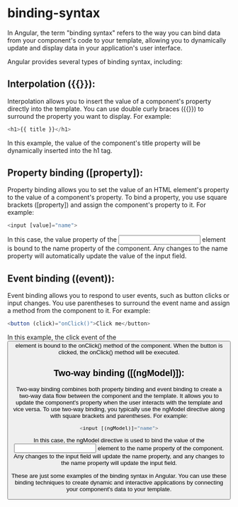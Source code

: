 # binding-syntax

In Angular, the term "binding syntax" refers to the way you can bind data from your component's code to your template, allowing you to dynamically update and display data in your application's user interface.

Angular provides several types of binding syntax, including:

## Interpolation ({{}}):
Interpolation allows you to insert the value of a component's property directly into the template. You can use double curly braces ({{}}) to surround the property you want to display. For example:

```typescript
<h1>{{ title }}</h1>
```

In this example, the value of the component's title property will be dynamically inserted into the h1 tag.

## Property binding ([property]):
Property binding allows you to set the value of an HTML element's property to the value of a component's property. To bind a property, you use square brackets ([property]) and assign the component's property to it. For example:

```typescript
<input [value]="name">
```
  
In this case, the value property of the <input> element is bound to the name property of the component. Any changes to the name property will automatically update the value of the input field.

## Event binding ((event)):
Event binding allows you to respond to user events, such as button clicks or input changes. You use parentheses to surround the event name and assign a method from the component to it. For example:

```typescript
<button (click)="onClick()">Click me</button>
```
  
In this example, the click event of the <button> element is bound to the onClick() method of the component. When the button is clicked, the onClick() method will be executed.

## Two-way binding ([(ngModel)]):
Two-way binding combines both property binding and event binding to create a two-way data flow between the component and the template. It allows you to update the component's property when the user interacts with the template and vice versa. To use two-way binding, you typically use the ngModel directive along with square brackets and parentheses. For example:

```typescript
<input [(ngModel)]="name">
```

In this case, the ngModel directive is used to bind the value of the <input> element to the name property of the component. Any changes to the input field will update the name property, and any changes to the name property will update the input field.

These are just some examples of the binding syntax in Angular. You can use these binding techniques to create dynamic and interactive applications by connecting your component's data to your template.
